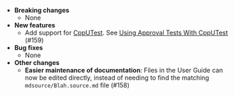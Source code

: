 <!-- See the [v.x.y.z milestone](https://github.com/approvals/ApprovalTests.cpp/milestone/__MILESTONE_NUMBER__?closed=1) for the full list of changes. -->

* **Breaking changes**
    * None
* **New features**
    * Add support for [CppUTest](http://cpputest.github.io/).
      See [Using Approval Tests With CppUTest](/doc/UsingCppUTest.md#top) (#159)
* **Bug fixes**
    * None
* **Other changes**
    * **Easier maintenance of documentation**: Files in the User Guide can now be edited directly, instead of needing to find the matching `mdsource/Blah.source.md` file (#158) 
